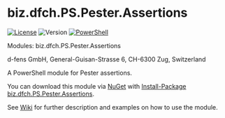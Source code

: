 biz.dfch.PS.Pester.Assertions
=============================

[![License](https://img.shields.io/badge/license-Apache%20License%202.0-blue.svg)](https://github.com/dfengmbh/biz.dfch.PS.Pester.Assertions/blob/master/LICENSE)
![Version](https://img.shields.io/nuget/v/biz.dfch.PS.Pester.Assertions.svg)
[![PowerShell](https://img.shields.io/badge/PowerShell-3.0-blue.svg)](https://github.com/dfensgmbh/biz.dfch.PS.Pester.Assertions)

Modules: biz.dfch.PS.Pester.Assertions

d-fens GmbH, General-Guisan-Strasse 6, CH-6300 Zug, Switzerland

A PowerShell module for Pester assertions.

You can download this module via [NuGet](http://nuget.org) with [Install-Package biz.dfch.PS.Pester.Assertions](https://www.nuget.org/packages/biz.dfch.PS.Pester.Assertions/).

See [Wiki](https://github.com/dfensgmbh/biz.dfch.PS.Pester.Assertions/wiki) for further description and examples on how to use the module.
